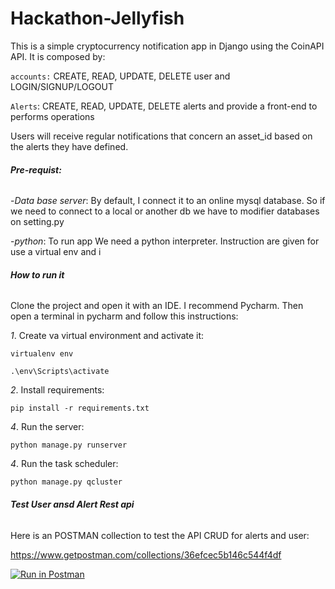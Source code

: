 # Hackathon-Jellyfish

This is a simple cryptocurrency notification app in Django using the CoinAPI API. It is composed by:

`accounts:` CREATE, READ, UPDATE, DELETE user and LOGIN/SIGNUP/LOGOUT

`Alerts`:  CREATE, READ, UPDATE, DELETE alerts and provide a front-end to performs operations

Users will receive regular notifications that concern an asset_id based on the alerts they have defined.

###### **Pre-requist:**

-_Data base server_: By default, I connect it to an online mysql database. So if we need to connect to a local or another db we have to modifier databases on setting.py

-_python_: To run app We need a python interpreter. Instruction are given for use a virtual env and i

###### **How to run it**


Clone the project and open it with an IDE. I recommend Pycharm.
Then open a terminal in pycharm and follow this instructions:

_1_. Create va virtual environment and activate it:
 
`virtualenv env`

`.\env\Scripts\activate`

_2_. Install requirements: 

`pip install -r requirements.txt`

_4_. Run the server: 

`python manage.py runserver`

_4_. Run the task scheduler: 

`python manage.py qcluster`



###### **Test User ansd Alert Rest api**

Here is an POSTMAN collection to test the API CRUD for alerts and user:

https://www.getpostman.com/collections/36efcec5b146c544f4df

[![Run in Postman](https://run.pstmn.io/button.svg)](https://app.getpostman.com/run-collection/36efcec5b146c544f4df)


